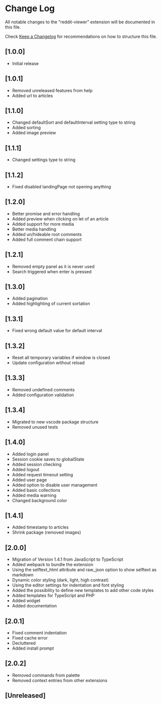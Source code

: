 # Change Log

All notable changes to the "reddit-viewer" extension will be documented in this file.

Check [Keep a Changelog](http://keepachangelog.com/) for recommendations on how to structure this file.

## [1.0.0]

- Initial release

## [1.0.1]

- Removed unreleased features from help
- Added url to articles

## [1.1.0]

- Changed defaultSort and defaultInterval setting type to string
- Added sorting
- Added image preview

## [1.1.1]

- Changed settings type to string

## [1.1.2]

- Fixed disabled landingPage not opening anything

## [1.2.0]

- Better promise and error handling
- Added preview when clicking on let of an article
- Added support for more media
- Better media handling
- Added un/hideable root comments
- Added full comment chain support

## [1.2.1]

- Removed empty panel as it is never used
- Search triggered when enter is pressed

## [1.3.0]

- Added pagination
- Added highlighting of current sortation

## [1.3.1]

- Fixed wrong default value for default interval

## [1.3.2]

- Reset all temporary variables if window is closed
- Update configuration without reload

## [1.3.3]

- Removed undefined comments
- Added configuration validation

## [1.3.4]

- Migrated to new vscode package structure
- Removed unused tests

## [1.4.0]

- Added login panel
- Session cookie saves to globalState
- Added session checking
- Added logout
- Added request timeout setting
- Added user page
- Added option to disable user management
- Added basic collections
- Added media warning
- Changed background color

## [1.4.1]

- Added timestamp to articles
- Shrink package (removed images)

## [2.0.0]

- Migration of Version 1.4.1 from JavaScript to TypeScript
- Added webpack to bundle the extension
- Using the selftext_html attribute and raw_json option to show selftext as markdown
- Dynamic color styling (dark, light, high contrast)
- Using the editor settings for indentation and font styling
- Added the possibility to define new templates to add other code styles
- Added templates for TypeScript and PHP
- Added widget
- Added documentation

## [2.0.1]

- Fixed comment indentation
- Fixed cache error
- Decluttered
- Added install prompt

## [2.0.2]
- Removed commands from palette
- Removed context entries from other extensions

## [Unreleased]